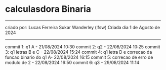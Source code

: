 # calculasdora Binaria
______________________
criado por: Lucas Ferreira Sukar Wanderley (lfsw)
Criada dia 1 de Agosto de 2024
_______________________
commit 1: q1 A - 21/08/2024 10:30
commit 2: q2 - 22/08/2024 10:25
commit 3: q1 letras B e C - 22/08/2024 15:24
commit 4: q1 letra D e correcao da funcao binario do q1 A- 22/08/2024 16:15
commit 5: correcao de erro de modulo de 2 - 22/08/2024 16:50
commit 6: q3 - 29/08/2024 11:14

